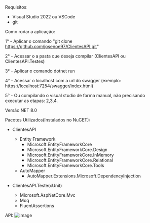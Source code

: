 Requisitos:
  - Visual Studio 2022 ou VSCode
  - git
    
Como rodar a aplicação:

  1° - Aplicar o comando "git clone https://github.com/josenoe97/ClientesAPI.git"
  
  2° - Acessar o a pasta que deseja compilar (ClientesAPI ou ClientesAPI.Testes)
  
  3° - Aplicar o comando dotnet run
  
  4° - Acessar o localhost com a url do swagger (exemplo: https://localhost:7254/swagger/index.html)
  
  5° - Ou compilando o visual studio de forma manual, não precisando executar as etapas: 2,3,4.

Versão NET 8.0

Pacotes Utilizados(Instalados no NuGET):

- ClientesAPI
  - Entity Framework
    - Microsoft.EntityFrameworkCore
    - Microsoft.EntityFrameworkCore.Design
    - Microsoft.EntityFrameworkCore.InMemory
    - Microsoft.EntityFrameworkCore.Relational
    - Microsoft.EntityFrameworkCore.Tools
  - AutoMapper
    - AutoMapper.Extensions.Microsoft.DependencyInjection
   
- ClientesAPI.Teste(xUnit)
  - Microsoft.AspNetCore.Mvc
  - Moq
  - FluentAssertions

 API:
![image](https://github.com/user-attachments/assets/dbed5dc0-90b0-4532-85d8-1eee00297e10)

 
